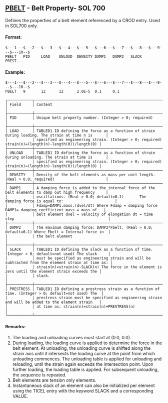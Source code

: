 ## [PBELT](https://nexus.hexagon.com/documentationcenter/bundle/MSC_Nastran_2022.4/page/Nastran_Combined_Book/qrg/bulkp/TOC.PBELT.xhtml) - Belt Property- SOL 700

Defines the properties of a belt element referenced by a CROD entry. Used in SOL700 only.

#### Format:

```nastran
$---1---$---2---$---3---$---4---$---5---$---6---$---7---$---8---$---9---$---10--$
PBELT   PID     LOAD    UNLOAD  DENSITY DAMP1   DAMP2   SLACK   PREST...        
```

#### Example:

```nastran
$---1---$---2---$---3---$---4---$---5---$---6---$---7---$---8---$---9---$---10--$
PBELT   9       12      12      2.0E-5  0.1     0.1                             
```

```text
┌───────────┬────────────────────────────────────────────────────────────────────────────────────────────────────┐
│ Field     │ Content                                                                                            │
├───────────┼────────────────────────────────────────────────────────────────────────────────────────────────────┤
│ PID       │ Unique belt property number. (Integer > 0; required)                                               │
├───────────┼────────────────────────────────────────────────────────────────────────────────────────────────────┤
│ LOAD      │ TABLED1 ID defining the force as a function of strain during loading. The strain at time n is      │
│           │ specified as engineering strain. (Integer > 0; required) strain(n)=(length(n)-length(0))/length(0) │
├───────────┼────────────────────────────────────────────────────────────────────────────────────────────────────┤
│ UNLOAD    │ TABLED1 ID defining the force as a function of strain during unloading. The strain at time is      │
│           │ specified as engineering strain. (Integer > 0; required) strain(n)=(length(n)-length(0))/length(0) │
├───────────┼────────────────────────────────────────────────────────────────────────────────────────────────────┤
│ DENSITY   │ Density of the belt elements as mass per unit length. (Real > 0.0; required)                       │
├───────────┼────────────────────────────────────────────────────────────────────────────────────────────────────┤
│ DAMP1     │ A damping force is added to the internal force of the belt elements to damp out high frequency     │
│           │ oscillations. (Real > 0.0; default=0.1)       The damping force is equal to:                       │
│           │ Fdamp=DAMP1.mass.(dvel/dt) Where Fdamp = damping force DAMP1= damping coefficient mass = mass of   │
│           │ belt element dvel = velocity of elongation dt = time step                                          │
├───────────┼────────────────────────────────────────────────────────────────────────────────────────────────────┤
│ DAMP2     │ The maximum damping force: DAMP2*Fbelt. (Real > 0.0; default=0.1) Where Fbelt = Internal force in  │
│           │ the belt element                                                                                   │
├───────────┼────────────────────────────────────────────────────────────────────────────────────────────────────┤
│ SLACK     │ TABLED1 ID defining the slack as a function of time. (Integer > 0; default=not used) The slack     │
│           │ must be specified as engineering strain and will be subtracted from the element strain at time as: │
│           │ strain(n)=strain(n)-SLACK(n) The force in the element is zero until the element strain exceeds the │
│           │ slack.                                                                                             │
├───────────┼────────────────────────────────────────────────────────────────────────────────────────────────────┤
│ PRESTRESS │ TABLED1 ID defining a prestress strain as a function of time. (Integer > 0; default=not used) The  │
│           │ prestress strain must be specified as engineering strain and will be added to the element strain   │
│           │ at time as: strain(n)=strain(n)+PRESTRESS(n)                                                       │
└───────────┴────────────────────────────────────────────────────────────────────────────────────────────────────┘
```

#### Remarks:

1. The loading and unloading curves must start at (0.0, 0.0).
2. During loading, the loading curve is applied to determine the force in the belt element. At unloading, the unloading curve is shifted along the strain axis until it intersects the loading curve at the point from which unloading commences. The unloading table is applied for unloading and reloading, until the strain again exceeds the intersection point. Upon further loading, the loading table is applied. For subsequent unloading, the sequence is repeated.
3. Belt elements are tension only elements.
4. Instantaneous slack of an element can also be initialized per element using the TICEL entry with the keyword SLACK and a corresponding VALUE.
